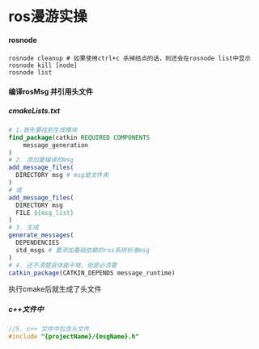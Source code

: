 # ros漫游实操

#### rosnode

```shell
rosnode cleanup # 如果使用ctrl+c 杀掉结点的话，则还会在rosnode list中显示
rosnode kill [node]
rosnode list
```

#### 编译rosMsg 并引用头文件

##### cmakeLists.txt

```cmake
# 1.首先要找到生成模块
find_package(catkin REQUIRED COMPONENTS
	message_generation
)
# 2. 添加要编译的msg
add_message_files(
  DIRECTORY msg # msg是文件夹
)
# 或
add_message_files(
  DIRECTORY msg
  FILE ${msg_list}
)
# 3. 生成
generate_messages(
  DEPENDENCIES
  std_msgs # 要添加基础依赖的ros系统标准msg
)
# 4. 还不清楚具体能干啥，但是必须要
catkin_package(CATKIN_DEPENDS message_runtime)

```

执行cmake后就生成了头文件

##### c++文件中

```c++
//5. c++ 文件中包含头文件
#include "{projectName}/{msgName}.h"
```

